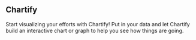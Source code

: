 ## Chartify

Start visualizing your efforts with Chartify! Put in your data and let Chartify build an interactive chart or graph to help you see how things are going.

